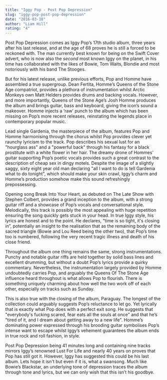 ```yaml
---
title: "Iggy Pop - Post Pop Depression"
slug: "iggy-pop-post-pop-depression"
date: "2016-03-18"
author: "Liam Hill"
rating: "4"
---
```


Post Pop Depression comes as Iggy Pop’s 17th studio album, three years after his last release, and at the age of 68 proves he is still a forced to be reckoned with. The man currently best known for being on the Swift Cover advert, who is now also the _second_ most known Iggy on the planet, in his time has collaborated with the likes of Bowie, Tom Waits, Blondie and most notoriously with his band The Stooges.

But for his latest release, unlike previous efforts, Pop and Homme have assembled a true supergroup. Dean Fertita, Homme’s Queens of the Stone Age compatriot, provides a plethora of instrumentation whilst Arctic Monkeys own Matt Helders provides drums and backing vocals. However, and more importantly, Queens of the Stone Age’s Josh Homme produces the album and brings guitar, bass and keyboard, giving the icon’s sound a makeover. Homme injects a ‘raw’ punch to the album which has been missing on Pop’s more recent releases, reinstating the legends place in contemporary popular music.

Lead single Gardenia, the masterpiece of the album, features Pop and Homme harmonising through the chorus whilst Pop provides clever yet raunchy lyricism to the track. Pop describes his sexual lust for an "hourglass ass" and a "powerful back" through his fantasy for a black prostitute with a white flower in her hair. The dreamy drone of Hommes’ guitar supporting Pop’s poetic vocals provides such a great contrast to the description of cheap sex in dingy motels. Despite the image of a slightly saggy, sixty eight year old man declaring "all I want to do is tell Gardenia what to do tonight", which should make your skin crawl, Iggy’s charm and Homme’s production somehow make this sound refreshingly prepossessing.

Opening song Break Into Your Heart, as debuted on The Late Show with Stephen Colbert, provides a grand inception to the album, with a strong guitar riff and a showcase of Pop’s vocals and conversational style. Melodically, this track is possibly the most appealing with huge repetition ensuring the song quickly gets stuck in your head. In true Iggy style, his lyrics are honest and to the point. He declares, “time is so tight, it's closing in”, potentially an insight to the realisation that as the remaining body of the sacred triangle (Bowie and Lou Reed being the other two), that Pop’s time too is numbered, following the very recent tragic illness and death of his close friend.

Throughout the album one thing remains the same, strong instrumentations. Punchy and notable guitar riffs are held together by solid bass lines and excellent drumming, but without a doubt Pop’s lyrics provide a quirky commentary. Nevertheless, the instrumentation largely provided by Homme undoubtedly carries Pop, and arguably the Queens Of The Stone Age influence heard throughout is what allows Pop to flourish. There is something uniquely charming about how well the two work off of each other, especially on tracks such as Sunday.

This is also true with the closing of the album, Paraguay. The longest of the collection could arguably suggests Pop’s reluctance to let go. Yet lyrically that is exactly what Pop does with a perfect exit song. He suggests that "everybody's fucking scared, fear eats all the souls at once" and that he’s "tired of it, and I dream about getting away to a new life". Homme’s dominating power expressed through his brooding guitar symbolises Pop’s intense want to escape whilst Iggy’s vehement guarantees the album ends in true rock and roll fashion, in style.

Post Pop Depression being 41 minutes long and containing nine tracks mirrors Iggy’s renowned Lust For Life and nearly 40 years on proves that Pop has still got it. However, Iggy has suggested this could be his last album. Lets hope it isn't but even if it is, what a swansong. Much like Bowie’s Blackstar, an underlying tone of depression traces the album through tone and lyrics, but we can only wish that this isn’t his goodbye.
